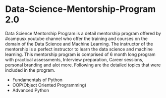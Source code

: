 # Data-Science-Mentorship-Program 2.0
Data Science Mentorship Program is a detail mentorship program offered by #campusx youtube channel who offer the training and courses on the domain of the Data Science and Machine Learning. The instructor of the mentorship is a perfect instructor to learn the data science and machine learning. This mentorship program is comprised of 6 month long program with practical assessments, Interview preparation, Career sessions, personal branding and alot more. Following are the detailed topics that were included in the program.
<ul>
<li>Fundamentals of Python</li>
<li>OOP(Object Oriented Programming)</li>
<li>Advanced Python</li>
</ul>

